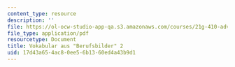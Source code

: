 ```yaml
---
content_type: resource
description: ''
file: https://ol-ocw-studio-app-qa.s3.amazonaws.com/courses/21g-410-advanced-german-professional-communication-spring-2017/17d43a654ac80ee56b1360ed4a43b9d1_21G_410s17_W07_M19.pdf
file_type: application/pdf
resourcetype: Document
title: Vokabular aus "Berufsbilder" 2
uid: 17d43a65-4ac8-0ee5-6b13-60ed4a43b9d1
---
```

